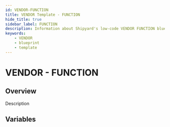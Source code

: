 ```yaml
---
id: VENDOR-FUNCTION
title: VENDOR Template - FUNCTION
hide_title: true
sidebar_label: FUNCTION
description: Information about Shipyard's low-code VENDOR FUNCTION blueprint. UI SYNOPSIS 
keywords:
    - VENDOR
    - blueprint
    - template
---
```


# VENDOR - FUNCTION

## Overview
Description

## Variables

